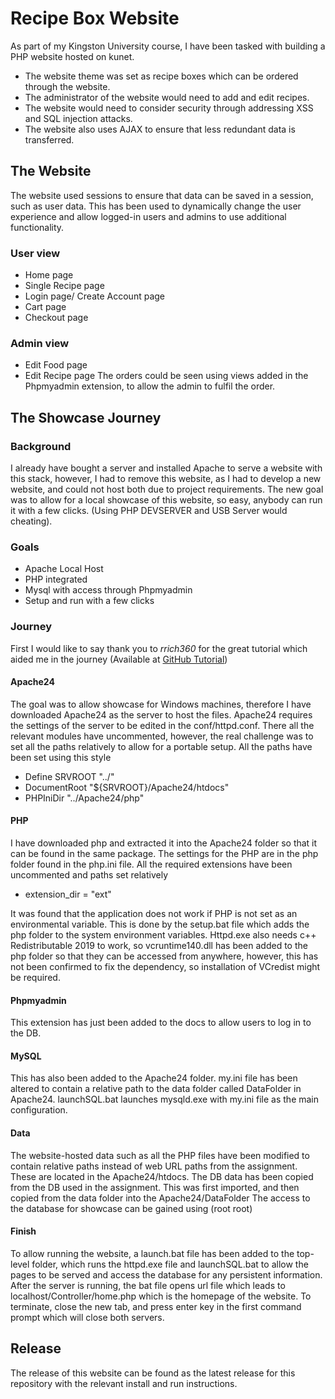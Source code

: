 # Recipe Box Website
As part of my Kingston University course, I have been tasked with building a PHP website hosted on kunet. 
- The website theme was set as recipe boxes which can be ordered through the website. 
- The administrator of the website would need to add and edit recipes.
- The website would need to consider security through addressing XSS and SQL injection attacks.
- The website also uses AJAX to ensure that less redundant data is transferred.

## The Website
The website used sessions to ensure that data can be saved in a session, such as user data. 
This has been used to dynamically change the user experience and allow logged-in users and admins to use additional functionality.
### User view
- Home page
- Single Recipe page
- Login page/ Create Account page
- Cart page
- Checkout page
### Admin view
- Edit Food page
- Edit Recipe page
The orders could be seen using views added in the Phpmyadmin extension, to allow the admin to fulfil the order.

## The Showcase Journey
### Background
I already have bought a server and installed Apache to serve a website with this stack,
however, I had to remove this website, as I had to develop a new website, and could not host both
due to project requirements. The new goal was to allow for a local showcase of this website, so easy,
anybody can run it with a few clicks. (Using PHP DEVSERVER and USB Server would cheating).
### Goals
- Apache Local Host
- PHP integrated
- Mysql with access through Phpmyadmin
- Setup and run with a few clicks
### Journey
First I would like to say thank you to *rrich360* for the great tutorial which aided me in the journey (Available at [GitHub Tutorial](https://github.com/rrich360/Apache2.4-PHP7-MySQL-phpMyAdmin-manual-configuration))
#### Apache24
The goal was to allow showcase for Windows machines, therefore I have downloaded Apache24 as the server to host the files.
Apache24 requires the settings of the server to be edited in the conf/httpd.conf. There all the relevant modules have uncommented,
however, the real challenge was to set all the paths relatively to allow for a portable setup. 
All the paths have been set using this style
- Define SRVROOT "../"
- DocumentRoot "${SRVROOT}/Apache24/htdocs"
- PHPIniDir "../Apache24/php"
#### PHP
I have downloaded php and extracted it into the Apache24 folder so that it can be found in the same package.
The settings for the PHP are in the php folder found in the php.ini file.
All the required extensions have been uncommented and paths set relatively
- extension_dir = "ext"

It was found that the application does not work if PHP is not set as an environmental variable.
This is done by the setup.bat file which adds the php folder to the system environment variables.
Httpd.exe also needs c++ Redistributable 2019 to work, so vcruntime140.dll has been added to the php folder
so that they can be accessed from anywhere, however, this has not been confirmed to fix the dependency, so installation of VCredist might be required.
#### Phpmyadmin
This extension has just been added to the docs to allow users to log in to the DB.
#### MySQL
This has also been added to the Apache24 folder.
my.ini file has been altered to contain a relative path to the data folder called DataFolder in Apache24.
launchSQL.bat launches mysqld.exe with my.ini file as the main configuration.
#### Data
The website-hosted data such as all the PHP files have been modified to contain relative paths instead of web URL paths from the assignment.
These are located in the Apache24/htdocs.
The DB data has been copied from the DB used in the assignment. This was first imported, and then copied from the data folder into the Apache24/DataFolder
The access to the database for showcase can be gained using (root root)
#### Finish
To allow running the website, a launch.bat file has been added to the top-level folder, which runs the httpd.exe file and launchSQL.bat to allow the pages to be served
and access the database for any persistent information. After the server is running, the bat file opens url file which leads to localhost/Controller/home.php which is
the homepage of the website. To terminate, close the new tab, and press enter key in the first command prompt which will close both servers.

## Release
The release of this website can be found as the latest release for this repository with the relevant install and run instructions.
